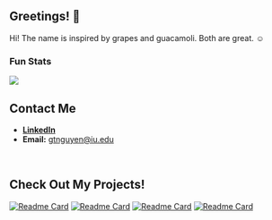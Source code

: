<!--
![image](https://user-images.githubusercontent.com/105399768/218372462-0ab613fb-f806-4f55-8723-c7205fe3f7b2.png)
-->

## Greetings! 👋
Hi! The name is inspired by grapes and guacamoli. Both are great.  :relaxed:


### Fun Stats
<!-- HTML for the Widgets Layout -->
<!-- Themes were chosen, to the best of my ability, by 508 Compliance and accessibility design standards -->

<!-- Github Stats Widget
 !-- Provided by https://github.com/anuraghazra/github-readme-stats#responsive-card-theme
 !-- Made responsive to different background themes for better contrast,
 !-- and aligned with Github Language Widget.
  -->


<!--
<a href="https://github.com/anuraghazra/convoychat">
  <picture>
  <source align="center" srcset="https://github-readme-stats.vercel.app/api?username=grapemoli&show_icons=true&hide_border=true&theme=flag-india"
        media="(prefers-color-scheme: dark)" />
  <source align="center" srcset="https://github-readme-stats.vercel.app/api?username=grapemoli&show_icons=true&hide_border=true&theme=onedark"
        media="(prefers-color-scheme: light), (prefers-color-scheme: no-preference)" />
  <img align="center" src="https://github-readme-stats.vercel.app/api?username=grapemoli&show_icons=true&hide_border=true&theme=onedark"
        media="" />
  </picture>
</a>
-->
     
<!-- Github Language Widget
 !-- Provided by https://github.com/anuraghazra/github-readme-stats#responsive-card-theme
 !-- Made responsive to different browser themes.
  -->
<a href="https://github.com/anuraghazra/convoychat">
  <picture>
  <source align="center" srcset="https://github-readme-stats.vercel.app/api/top-langs/?username=grapemoli&show_icons=true&layout=compact&hide_border=true&count_private=true&theme=flag-india"
        media="(prefers-color-scheme: dark)" />
  <source align="center" srcset="https://github-readme-stats.vercel.app/api/top-langs/?username=grapemoli&show_icons=true&hide_border=true&layout=compact&theme=dracula"
        media="(prefers-color-scheme: light), (prefers-color-scheme: no-preference)" />
  <img align="center" src="https://github-readme-stats.vercel.app/api/top-langs/?username=grapemoli&show_icons=true&layout=compact&hide_border=true&count_private=true&theme=dracula"
        media="" />
  </picture>
</a>


<br>


<!-- Contact Information -->
## Contact Me
- [**LinkedIn**](https://www.linkedin.com/in/grapemoli/)
- **Email:** gtnguyen@iu.edu

 
 <br>


## Check Out My Projects!
<!-- Github Widget
 !-- Provided by https://github.com/anuraghazra/github-readme-stats#responsive-card-theme
 -->
[![Readme Card](https://github-readme-stats.vercel.app/api/pin/?username=grapemoli&repo=dangee&show_owner=true&theme=swift)](https://github.com/grapemoli/dangee)
[![Readme Card](https://github-readme-stats.vercel.app/api/pin/?username=grapemoli&repo=translit-expres&show_owner=true&theme=swift)](https://github.com/grapemoli/translit-express)
[![Readme Card](https://github-readme-stats.vercel.app/api/pin/?username=grapemoli&repo=p2p_chat&show_owner=true&theme=swift)](https://github.com/grapemoli/p2p_chat)
[![Readme Card](https://github-readme-stats.vercel.app/api/pin/?username=grapemoli&repo=Webmaster_Hackathon&show_owner=true&theme=swift)](https://github.com/grapemoli/Webmaster_Hackathon)

<br><br>
<!--
### Dabbling in Languages
-->
<!-- Github Widget
 !-- Provided by https://github.com/anuraghazra/github-readme-stats#responsive-card-theme
  -->
  <!--
[![Readme Card](https://github-readme-stats.vercel.app/api/pin/?username=grapemoli&repo=Learning_Languages&show_owner=true&theme=vue )](https://github.com/grapemoli/Learning_Languages)
[![Readme Card](https://github-readme-stats.vercel.app/api/pin/?username=grapemoli&repo=Java_Problems&show_owner=true&theme=vue )](https://github.com/grapemoli/Java_Problems)
-->
